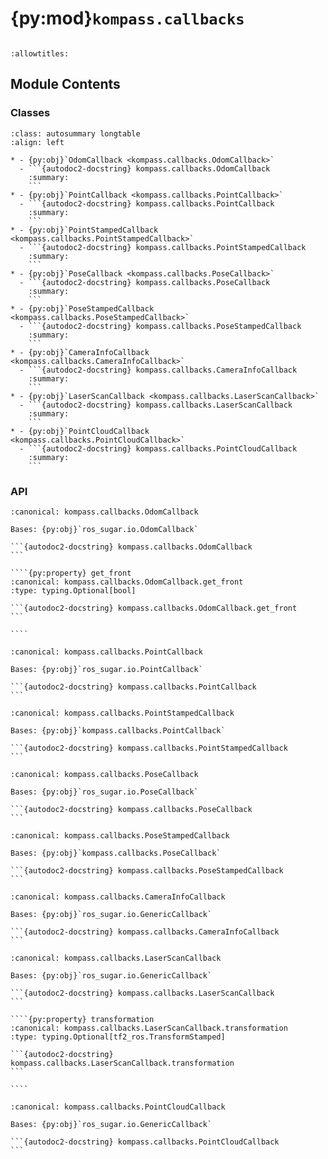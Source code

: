# {py:mod}`kompass.callbacks`

```{py:module} kompass.callbacks
```

```{autodoc2-docstring} kompass.callbacks
:allowtitles:
```

## Module Contents

### Classes

````{list-table}
:class: autosummary longtable
:align: left

* - {py:obj}`OdomCallback <kompass.callbacks.OdomCallback>`
  - ```{autodoc2-docstring} kompass.callbacks.OdomCallback
    :summary:
    ```
* - {py:obj}`PointCallback <kompass.callbacks.PointCallback>`
  - ```{autodoc2-docstring} kompass.callbacks.PointCallback
    :summary:
    ```
* - {py:obj}`PointStampedCallback <kompass.callbacks.PointStampedCallback>`
  - ```{autodoc2-docstring} kompass.callbacks.PointStampedCallback
    :summary:
    ```
* - {py:obj}`PoseCallback <kompass.callbacks.PoseCallback>`
  - ```{autodoc2-docstring} kompass.callbacks.PoseCallback
    :summary:
    ```
* - {py:obj}`PoseStampedCallback <kompass.callbacks.PoseStampedCallback>`
  - ```{autodoc2-docstring} kompass.callbacks.PoseStampedCallback
    :summary:
    ```
* - {py:obj}`CameraInfoCallback <kompass.callbacks.CameraInfoCallback>`
  - ```{autodoc2-docstring} kompass.callbacks.CameraInfoCallback
    :summary:
    ```
* - {py:obj}`LaserScanCallback <kompass.callbacks.LaserScanCallback>`
  - ```{autodoc2-docstring} kompass.callbacks.LaserScanCallback
    :summary:
    ```
* - {py:obj}`PointCloudCallback <kompass.callbacks.PointCloudCallback>`
  - ```{autodoc2-docstring} kompass.callbacks.PointCloudCallback
    :summary:
    ```
````

### API

`````{py:class} OdomCallback(input_topic, node_name: typing.Optional[str] = None, get_front: typing.Optional[bool] = False, robot_radius: typing.Optional[float] = None)
:canonical: kompass.callbacks.OdomCallback

Bases: {py:obj}`ros_sugar.io.OdomCallback`

```{autodoc2-docstring} kompass.callbacks.OdomCallback
```

````{py:property} get_front
:canonical: kompass.callbacks.OdomCallback.get_front
:type: typing.Optional[bool]

```{autodoc2-docstring} kompass.callbacks.OdomCallback.get_front
```

````

`````

````{py:class} PointCallback(input_topic, node_name: typing.Optional[str] = None, get_front: typing.Optional[bool] = False, robot_radius: typing.Optional[float] = None)
:canonical: kompass.callbacks.PointCallback

Bases: {py:obj}`ros_sugar.io.PointCallback`

```{autodoc2-docstring} kompass.callbacks.PointCallback
```

````

````{py:class} PointStampedCallback(input_topic, node_name: typing.Optional[str] = None, get_front: typing.Optional[bool] = False, robot_radius: typing.Optional[float] = None)
:canonical: kompass.callbacks.PointStampedCallback

Bases: {py:obj}`kompass.callbacks.PointCallback`

```{autodoc2-docstring} kompass.callbacks.PointStampedCallback
```

````

````{py:class} PoseCallback(input_topic, node_name: typing.Optional[str] = None, get_front: typing.Optional[bool] = False, robot_radius: typing.Optional[float] = None)
:canonical: kompass.callbacks.PoseCallback

Bases: {py:obj}`ros_sugar.io.PoseCallback`

```{autodoc2-docstring} kompass.callbacks.PoseCallback
```

````

````{py:class} PoseStampedCallback(input_topic, node_name: typing.Optional[str] = None, get_front: typing.Optional[bool] = False, robot_radius: typing.Optional[float] = None)
:canonical: kompass.callbacks.PoseStampedCallback

Bases: {py:obj}`kompass.callbacks.PoseCallback`

```{autodoc2-docstring} kompass.callbacks.PoseStampedCallback
```

````

````{py:class} CameraInfoCallback(input_topic, node_name: typing.Optional[str] = None)
:canonical: kompass.callbacks.CameraInfoCallback

Bases: {py:obj}`ros_sugar.io.GenericCallback`

```{autodoc2-docstring} kompass.callbacks.CameraInfoCallback
```

````

`````{py:class} LaserScanCallback(input_topic, node_name: typing.Optional[str] = None, transformation: typing.Optional[tf2_ros.TransformStamped] = None)
:canonical: kompass.callbacks.LaserScanCallback

Bases: {py:obj}`ros_sugar.io.GenericCallback`

```{autodoc2-docstring} kompass.callbacks.LaserScanCallback
```

````{py:property} transformation
:canonical: kompass.callbacks.LaserScanCallback.transformation
:type: typing.Optional[tf2_ros.TransformStamped]

```{autodoc2-docstring} kompass.callbacks.LaserScanCallback.transformation
```

````

`````

````{py:class} PointCloudCallback(input_topic, node_name: typing.Optional[str] = None)
:canonical: kompass.callbacks.PointCloudCallback

Bases: {py:obj}`ros_sugar.io.GenericCallback`

```{autodoc2-docstring} kompass.callbacks.PointCloudCallback
```

````
